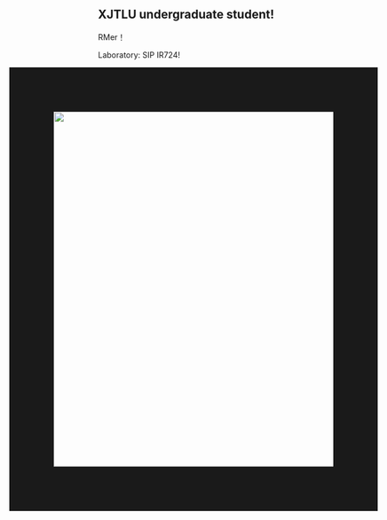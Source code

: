 ## XJTLU undergraduate student!

RMer！

Laboratory: SIP IR724!

<a>
  <img align="right" src="https://github.com/kanade724/kanade724.github.io/blob/main/picture/6677bbbd660607121c53d947d5ec2cb.jpg"  width="960" height="640" border="80"/>
</a>
